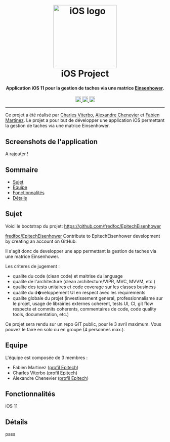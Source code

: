<h1 align="center">
  <br>
  <a href="#"><img src="https://upload.wikimedia.org/wikipedia/commons/thumb/c/ca/IOS_logo.svg/1024px-IOS_logo.svg.png" alt="iOS logo" width="200"></a>
  <br>
  iOS Project
  <br>
</h1>

<h4 align="center">Application <strong>iOS 11</strong> pour la gestion de taches via une matrice <a href="http://www.eisenhower.me/eisenhower-matrix/">Einsenhower</a>.</h4>

<p align="center">
  <a href="https://ios-epitech.firebaseio.com/">
    <img src="https://img.shields.io/badge/backend-firebase-blue.svg" alt="Backend firebase" height="18">
  <a href="#">
    <img src="https://img.shields.io/badge/release-0.1-brightgreen.svg" alt="Release version" height="18">
  </a>
  <a href="#">
    <img src="https://img.shields.io/badge/iOS-11-ff69b4.svg" alt="iOS version 11" height="18">
  </a>
</p>

---

Ce projet a été réalisé par [Charles Viterbo](https://intra.epitech.eu/user/charles.viterbo@epitech.eu/), [Alexandre Chenevier](https://intra.epitech.eu/user/alexandre2.chenevier@epitech.eu) et [Fabien Martinez](https://intra.epitech.eu/user/fabien.martinez@epitech.eu/).
Le projet a pour but de développer une application iOS permettant la gestion de taches via une matrice Einsenhower.

## Screenshots de l'application

A rajouter !

## Sommaire

- [Sujet](#sujet)
- [Equipe](#equipe)
- [Fonctionnalités](#fonctionnalités)
- [Détails](#details)

## Sujet

Voici le bootstrap du projet: 
https://github.com/fredfoc/EpitechEisenhower

[fredfoc/EpitechEisenhower](https://github.com/fredfoc/EpitechEisenhower)
Contribute to EpitechEisenhower development by creating an account on GitHub.

Il s'agit donc de developper une app permettant la gestion de taches via une matrice Einsenhower.

Les criteres de jugement :

- qualite du code (clean code) et maitrise du language 
- qualite de l'architecture (clean architecture/VIPR, MVC, MVVM, etc.) 
- qualite des tests unitaires et code coverage sur les classes business 
- qualite du d�veloppement UI en respect avec les requirements 
- qualite globale du projet (investissement general, professionnalisme sur le projet, usage de librairies externes coherent, tests UI, CI, git flow respecte et commits coherents, commentaires de code, code quality tools, documentation, etc.) 

Ce projet sera rendu sur un repo GIT public, pour le 3 avril maximum. 
Vous pouvez le faire en solo ou en groupe (4 personnes max.).

## Equipe

L'équipe est composée de 3 membres :

- Fabien Martinez ([profil Epitech](https://intra.epitech.eu/user/fabien.martinez@epitech.eu/))
- Charles Viterbo ([profil Epitech](https://intra.epitech.eu/user/charles.viterbo@epitech.eu/))
- Alexandre Chenevier ([profil Epitech](https://intra.epitech.eu/user/alexandre2.chenevier@epitech.eu/))

## Fonctionnalités

iOS 11

## Détails

pass